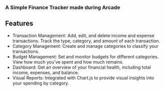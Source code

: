 ### A Simple Finance Tracker made during Arcade 

## Features
- Transaction Management: Add, edit, and delete income and expense transactions. Track the type, category, and amount of each transaction.
- Category Management: Create and manage categories to classify your transactions.
- Budget Management: Set and monitor budgets for different categories. View how much you've spent and how much remains.
- Dashboard: Get an overview of your financial health, including total income, expenses, and balance.
- Visual Reports: Integrated with Chart.js to provide visual insights into your spending by category.